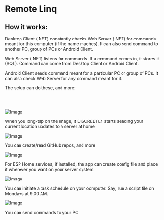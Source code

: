 # Remote Linq


## How it works:
Desktop Client (.NET) constantly checks Web Server (.NET) for commands meant for this computer (if the name maches). It can also send command to another PC, group of PCs or Android Client.

Web Server (.NET) listens for commands. If a command comes in, it stores it (SQL). Command can come from Desktop Client or Android Client.

Android Client sends command meant for a particular PC or group of PCs. It can also check Web Server for any command meant for it.

The setup can do these, and more:

<br>
<br>

![Image](https://icons.iconarchive.com/icons/github/octicons/96/alert-24-icon.png)

When you long-tap on the image, it DISCREETLY starts sending your current location updates to a server at home

![Image](https://github.com/user-attachments/assets/5f07e473-a2b0-400c-b9cd-923f4acf8400)

You can create/read GitHub repos, and more

![Image](https://github.com/user-attachments/assets/3764138c-3a74-44ce-adbc-b8fe9340a443)

For ESP Home services, if installed, the app can create config file and place it wherever you want on your server system

![Image](https://github.com/user-attachments/assets/31562376-593a-431c-a486-83245beb82c4)

You can initiate a task schedule on your ocmputer. Say, run a script file on Mondays at 9.00 AM.

![Image](https://github.com/user-attachments/assets/a09d6664-c236-4693-bbc5-eb820e0e3e52)

You can send commands to your PC



